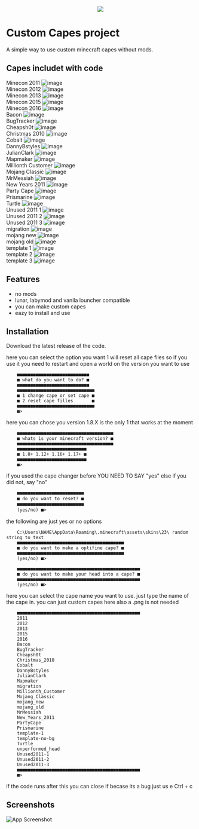 
<p align="center">
  <img src="https://github.com/overnice-exe/custom-capes/blob/main/logo.bmp" />
</p>



# Custom Capes project

A simple way to use custom minecraft capes without mods.


## Capes includet with code
Minecon 2011
![image](https://github.com/overnice-exe/custom-capes/blob/main/2011.png)<br/>
Minecon 2012
![image](https://github.com/overnice-exe/custom-capes/blob/main/2012.png)<br/>
Minecon 2013
![image](https://github.com/overnice-exe/custom-capes/blob/main/2013.png)<br/>
Minecon 2015
![image](https://github.com/overnice-exe/custom-capes/blob/main/2015.png)<br/>
Minecon 2016
![image](https://github.com/overnice-exe/custom-capes/blob/main/2016.png)<br/>
Bacon
![image](https://github.com/overnice-exe/custom-capes/blob/main/Bacon.png)<br/>
BugTracker
![image](https://github.com/overnice-exe/custom-capes/blob/main/BugTracker.png)<br/>
Cheapsh0t
![image](https://github.com/overnice-exe/custom-capes/blob/main/Cheapsh0t.png)<br/>
Christmas 2010
![image](https://github.com/overnice-exe/custom-capes/blob/main/Christmas_2010.png)<br/>
Cobalt
![image](https://github.com/overnice-exe/custom-capes/blob/main/Cobalt.png)<br/>
DannyBstyles
![image](https://github.com/overnice-exe/custom-capes/blob/main/DannyBstyles.png)<br/>
JulianClark
![image](https://github.com/overnice-exe/custom-capes/blob/main/JulianClark.png)<br/>
Mapmaker
![image](https://github.com/overnice-exe/custom-capes/blob/main/Mapmaker.png)<br/>
Millionth Customer
![image](https://github.com/overnice-exe/custom-capes/blob/main/Millionth_Customer.png)<br/>
Mojang Classic
![image](https://github.com/overnice-exe/custom-capes/blob/main/Mojang_Classic.png)<br/>
MrMessiah
![image](https://github.com/overnice-exe/custom-capes/blob/main/MrMessiah.png)<br/>
New Years 2011
![image](https://github.com/overnice-exe/custom-capes/blob/main/New_Years_2011.png)<br/>
Party Cape
![image](https://github.com/overnice-exe/custom-capes/blob/main/PartyCape.png)<br/>
Prismarine
![image](https://github.com/overnice-exe/custom-capes/blob/main/Prismarine.png)<br/>
Turtle
![image](https://github.com/overnice-exe/custom-capes/blob/main/Turtle.png)<br/>
Unused 2011 1
![image](https://github.com/overnice-exe/custom-capes/blob/main/Unused2011-1.png)<br/>
Unused 2011 2
![image](https://github.com/overnice-exe/custom-capes/blob/main/Unused2011-2.png)<br/>
Unused 2011 3
![image](https://github.com/overnice-exe/custom-capes/blob/main/Unused2011-3.png)<br/>
migration
![image](https://github.com/overnice-exe/custom-capes/blob/main/migration.png)<br/>
mojang new
![image](https://github.com/overnice-exe/custom-capes/blob/main/mojang_new.png)<br/>
mojang old
![image](https://github.com/overnice-exe/custom-capes/blob/main/mojang_old.png)<br/>
template 1
![image](https://github.com/overnice-exe/custom-capes/blob/main/template-1.png)<br/>
template 2
![image](https://github.com/overnice-exe/custom-capes/blob/main/template-no-bg.png)<br/>
template 3
![image](https://github.com/overnice-exe/custom-capes/blob/main/unperformed_head.png)<br/>


## Features

- no mods
- lunar, labymod and vanila louncher compatible
- you can make custom capes
- eazy to install and use


## Installation

Download the latest release of the code.


here you can select the option you want
1 will reset all cape files so if you use it you need to restart and open a world on the version you want to use
```
    ■■■■■■■■■■■■■■■■■■■■■■■■■■■
    ■ what do you want to do? ■
    ■■■■■■■■■■■■■■■■■■■■■■■■■■■
    ■■■■■■■■■■■■■■■■■■■■■■■■■■■■■
    ■ 1 change cape or set cape ■
    ■ 2 reset cape filles       ■
    ■■■■■■■■■■■■■■■■■■■■■■■■■■■■■
    ■>
```
here you can chose you version 1.8.X is the only 1 that works at the moment
```
    ■■■■■■■■■■■■■■■■■■■■■■■■■■■■■■■■■■■■
    ■ whats is your minecraft version? ■
    ■■■■■■■■■■■■■■■■■■■■■■■■■■■■■■■■■■■■
    ■■■■■■■■■■■■■■■■■■■■■■■■■■
    ■ 1.8+ 1.12+ 1.16+ 1.17+ ■
    ■■■■■■■■■■■■■■■■■■■■■■■■■■
    ■>
```
if you used the cape changer before YOU NEED TO SAY "yes" else if you did not, say "no"
```diff
    ■■■■■■■■■■■■■■■■■■■■■■■■■
    ■ do you want to reset? ■
    ■■■■■■■■■■■■■■■■■■■■■■■■■
    (yes/no) ■>
```
the following are just yes or no options
```
    C:\Users\NAME\AppData\Roaming\.minecraft\assets\skins\23\ random string to text
    ■■■■■■■■■■■■■■■■■■■■■■■■■■■■■■■■■■■■■■■■
    ■ do you want to make a optifine cape? ■
    ■■■■■■■■■■■■■■■■■■■■■■■■■■■■■■■■■■■■■■■■
    (yes/no) ■>
```

```
    ■■■■■■■■■■■■■■■■■■■■■■■■■■■■■■■■■■■■■■■■■■■■■■
    ■ do you want to make your head into a cape? ■
    ■■■■■■■■■■■■■■■■■■■■■■■■■■■■■■■■■■■■■■■■■■■■■■
    (yes/no) ■>
```
here you can select the cape name you want to use. just type the name of the cape in. you can just custom capes here also a .png is not needed
```
    ■■■■■■■■■■■■■■■■■■■■■■■■■■■■■■■■■■■■■■■■■■■■■■
    2011
    2012
    2013
    2015
    2016
    Bacon
    BugTracker
    Cheapsh0t
    Christmas_2010
    Cobalt
    DannyBstyles
    JulianClark
    Mapmaker
    migration
    Millionth_Customer
    Mojang_Classic
    mojang_new
    mojang_old
    MrMessiah
    New_Years_2011
    PartyCape
    Prismarine
    template-1
    template-no-bg
    Turtle
    unperformed_head
    Unused2011-1
    Unused2011-2
    Unused2011-3
    ■■■■■■■■■■■■■■■■■■■■■■■■■■■■■■■■■■■■■■■■■■■■■■
    ■>
```
if the code runs after this you can close if becase its a bug just us e Ctrl + c

    
## Screenshots

![App Screenshot](https://github.com/overnice-exe/custom-capes/blob/main/img1.png)

